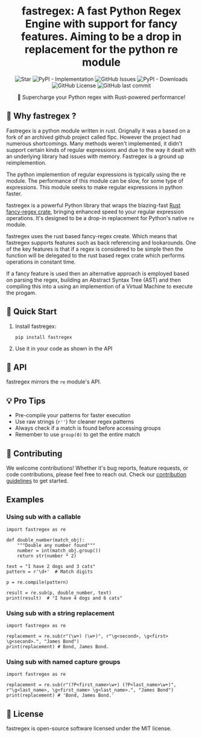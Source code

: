 <div align="center">
  

  # fastregex: A fast Python Regex Engine with support for fancy features. Aiming to be a drop in replacement for the python re module

  ![Star](https://img.shields.io/badge/Please%20Give%20A%20Star%20%E2%AD%90-30323D?style=flat-square)
  ![PyPI - Implementation](https://img.shields.io/pypi/implementation/fastregex?style=flat-square)
  ![GitHub Issues](https://img.shields.io/github/issues/hugopendlebury/fastregex?style=flat-square)
  ![PyPI - Downloads](https://img.shields.io/pypi/dd/fastregex?style=flat-square)
  ![GitHub License](https://img.shields.io/github/license/hugopendlebury/fastregex?style=flat-square)
  ![GitHub last commit](https://img.shields.io/github/last-commit/hugopendlebury/fastregex?display_timestamp=committer&style=flat-square)

  🚀 Supercharge your Python regex with Rust-powered performance!
</div>

## 🌟 Why fastregex ?

Fastregex is a python module written in rust. Orignally it was a based on a fork of an archived github project called flpc. However the project had
numerous shortcomings. Many methods weren't implemented, it didn't support certain kinds of regular expressions and due to the way it dealt with an
underlying library had issues with memory. Fastregex is a ground up reimplemention.

The python implemention of regular expressions is typically using the re module. The performance of this module can be slow, for some type of expressions.
This module seeks to make regular expressions in python faster. 

fastregex is a powerful Python library that wraps the blazing-fast [Rust fancy-regex crate](https://crates.io/crates/fancy-regex), bringing enhanced speed to your regular expression operations. It's designed to be a drop-in replacement for Python's native `re` module.


fastregex uses the rust based fancy-regex create. Which means that fastregex supports features such as back referencing and lookarounds. One of the key features is that if a regex is considered to be simple then the function will be delegated to the rust based regex crate which
performs operations in constant time.

If a fancy feature is used then an alternative approach is employed based on parsing the regex, building
an Abstract Syntax Tree (AST) and then compiling this into a using an implemention of a Virtual
Machine to execute the progam.


## 🚀 Quick Start

1. Install fastregex:
   ```
   pip install fastregex
   ```

2. Use it in your code as shown in the API

## 🔧 API

fastregex mirrors the `re` module's API.

## 💡 Pro Tips

- Pre-compile your patterns for faster execution
- Use raw strings (`r''`) for cleaner regex patterns
- Always check if a match is found before accessing groups
- Remember to use `group(0)` to get the entire match

## 🤝 Contributing

We welcome contributions! Whether it's bug reports, feature requests, or code contributions, please feel free to reach out. Check our [contribution guidelines](CONTRIBUTING.md) to get started.

## Examples

### Using sub with a callable

```
import fastregex as re

def double_number(match_obj):
    """Double any number found"""
    number = int(match_obj.group())
    return str(number * 2)

text = "I have 2 dogs and 3 cats"
pattern = r'\d+'  # Match digits

p = re.compile(pattern)

result = re.sub(p, double_number, text)
print(result)  # "I have 4 dogs and 6 cats"

```

### Using sub with a string replacement 
```
import fastregex as re

replacement = re.sub(r"(\w+) (\w+)", r"\g<second>, \g<first> \g<second>.", "James Bond")
print(replacement) # Bond, James Bond.
```

### Using sub with named capture groups 
```
import fastregex as re

replacement = re.sub(r"(?P<first_name>\w+) (?P<last_name>\w+)", r"\g<last_name>, \g<first_name> \g<last_name>.", "James Bond")
print(replacement) # 'Bond, James Bond.'
```

## 📄 License

fastregex is open-source software licensed under the MIT license.